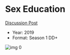 # Sex Education 

[Discussion Post](https://www.avsforum.com/threads/bass-eq-for-filtered-movies.2995212/post-57617758)

* Year: 2019
* Format: Season 1 DD+

![img 0](https://i.imgur.com/KadIZ8R.jpg)

